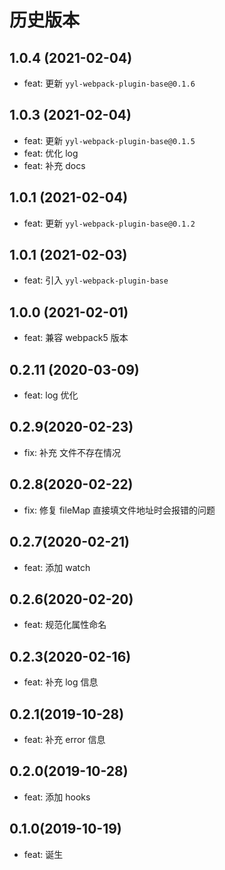 # 历史版本

## 1.0.4 (2021-02-04)

- feat: 更新 `yyl-webpack-plugin-base@0.1.6`

## 1.0.3 (2021-02-04)

- feat: 更新 `yyl-webpack-plugin-base@0.1.5`
- feat: 优化 log
- feat: 补充 docs

## 1.0.1 (2021-02-04)

- feat: 更新 `yyl-webpack-plugin-base@0.1.2`

## 1.0.1 (2021-02-03)

- feat: 引入 `yyl-webpack-plugin-base`

## 1.0.0 (2021-02-01)

- feat: 兼容 webpack5 版本

## 0.2.11 (2020-03-09)

- feat: log 优化

## 0.2.9(2020-02-23)

- fix: 补充 文件不存在情况

## 0.2.8(2020-02-22)

- fix: 修复 fileMap 直接填文件地址时会报错的问题

## 0.2.7(2020-02-21)

- feat: 添加 watch

## 0.2.6(2020-02-20)

- feat: 规范化属性命名

## 0.2.3(2020-02-16)

- feat: 补充 log 信息

## 0.2.1(2019-10-28)

- feat: 补充 error 信息

## 0.2.0(2019-10-28)

- feat: 添加 hooks

## 0.1.0(2019-10-19)

- feat: 诞生
